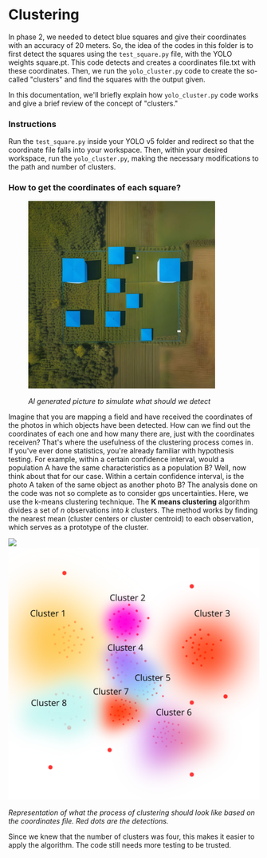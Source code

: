 # Clustering

In phase 2, we needed to detect blue squares and give their coordinates with an accuracy of 20 meters. So, the idea of the codes in this folder is to first detect the squares using the `test_square.py` file, with the YOLO weights square.pt. This code detects and creates a coordinates file.txt with these coordinates. Then, we run the `yolo_cluster.py` code to create the so-called "clusters" and find the squares with the output given.

In this documentation, we'll briefly explain how `yolo_cluster.py` code works and give a brief review of the concept of "clusters."

### Instructions

Run the `test_square.py` inside your YOLO v5 folder and redirect so that the coordinate file falls into your workspace. Then, within your desired workspace, run the `yolo_cluster.py`, making the necessary modifications to the path and number of clusters.

### How to get the coordinates of each square?

<figure><img src="assets/fotor-ai-2023112814555.jpg" alt="" width="375"><figcaption><p><em>AI generated picture to simulate what should we detect</em></p></figcaption></figure>

Imagine that you are mapping a field and have received the coordinates of the photos in which objects have been detected. How can we find out the coordinates of each one and how many there are, just with the coordinates receiven? That's where the usefulness of the clustering process comes in. If you've ever done statistics, you're already familiar with hypothesis testing. For example, within a certain confidence interval, would a population A have the same characteristics as a population B? Well, now think about that for our case. Within a certain confidence interval, is the photo A taken of the same object as another photo B?  The analysis done on the code was not so complete as to consider gps uncertainties. Here, we use the k-means clustering technique. The **K means clustering** algorithm divides a set of _n_ observations into _k_ clusters. The method works by finding the nearest mean (cluster centers or cluster centroid) to each observation, which serves as a prototype of the cluster.

![](<assets/Design sem nome.png>)![](<assets/Cluster 1.png>)

_Representation of what the process of clustering should look like based on the coordinates file. Red dots are the detections._

Since we knew that the number of clusters was four, this makes it easier to apply the algorithm. The code still needs more testing to be trusted.


